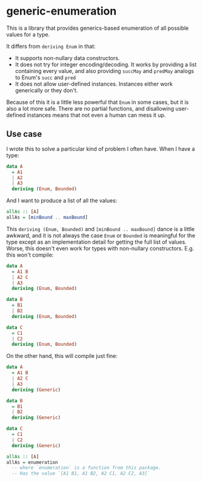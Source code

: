# generic-enumeration

This is a library that provides generics-based enumeration of all possible
values for a type.

It differs from `deriving Enum` in that:

* It supports non-nullary data constructors.
* It does not try for integer encoding/decoding. It works by providing a
  list containing every value, and also providing `succMay` and `predMay`
  analogs to Enum's `succ` and `pred`
* It does not allow user-defined instances. Instances either work generically or they don't.

Because of this it is a little less powerful that `Enum` in some cases,
but it is also a lot more safe. There are no partial functions, and
disallowing user-defined instances means that not even a human can mess
it up.


## Use case

I wrote this to solve a particular kind of problem I often have. When I have a
type:

```Haskell
data A
  = A1
  | A2
  | A3
  deriving (Enum, Bounded)
```

And I want to produce a list of all the values:

```Haskell
allAs :: [A]
allAs = [minBound .. maxBound]
```

This `deriving (Enum, Bounded)` and `[minBound .. maxBound]` dance is
a little awkward, and it is not always the case `Enum` or `Bounded` is
meaningful for the type except as an implementation detail for getting
the full list of values. Worse, this doesn't even work for types with
non-nullary constructors. E.g. this won't compile:

```Haskell
data A
  = A1 B
  | A2 C
  | A3
  deriving (Enum, Bounded)

data B
  = B1
  | B2
  deriving (Enum, Bounded)

data C
  = C1
  | C2
  deriving (Enum, Bounded)
```

On the other hand, this will compile just fine:

```Haskell
data A
  = A1 B
  | A2 C
  | A3
  deriving (Generic)

data B
  = B1
  | B2
  deriving (Generic)

data C
  = C1
  | C2
  deriving (Generic)

allAs :: [A]
allAs = enumeration
  -- where `enumeration` is a function from this package.
  -- Has the value `[A1 B1, A1 B2, A2 C1, A2 C2, A3]`
```





